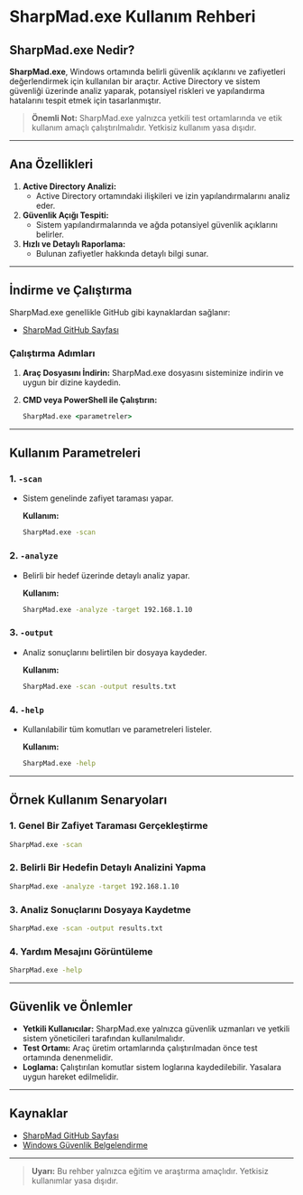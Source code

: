 # SharpMad.exe Kullanım Rehberi

## SharpMad.exe Nedir?

**SharpMad.exe**, Windows ortamında belirli güvenlik açıklarını ve zafiyetleri değerlendirmek için kullanılan bir araçtır. Active Directory ve sistem güvenliği üzerinde analiz yaparak, potansiyel riskleri ve yapılandırma hatalarını tespit etmek için tasarlanmıştır.

> **Önemli Not:** SharpMad.exe yalnızca yetkili test ortamlarında ve etik kullanım amaçlı çalıştırılmalıdır. Yetkisiz kullanım yasa dışıdır.

---

## Ana Özellikleri

1. **Active Directory Analizi:**
   - Active Directory ortamındaki ilişkileri ve izin yapılandırmalarını analiz eder.
2. **Güvenlik Açığı Tespiti:**
   - Sistem yapılandırmalarında ve ağda potansiyel güvenlik açıklarını belirler.
3. **Hızlı ve Detaylı Raporlama:**
   - Bulunan zafiyetler hakkında detaylı bilgi sunar.

---

## İndirme ve Çalıştırma

SharpMad.exe genellikle GitHub gibi kaynaklardan sağlanır:

- [SharpMad GitHub Sayfası](https://github.com)

### Çalıştırma Adımları

1. **Araç Dosyasını İndirin:**
   SharpMad.exe dosyasını sisteminize indirin ve uygun bir dizine kaydedin.

2. **CMD veya PowerShell ile Çalıştırın:**
   ```cmd
   SharpMad.exe <parametreler>
   ```

---

## Kullanım Parametreleri

### 1. **`-scan`**
- Sistem genelinde zafiyet taraması yapar.

  **Kullanım:**
  ```cmd
  SharpMad.exe -scan
  ```

### 2. **`-analyze`**
- Belirli bir hedef üzerinde detaylı analiz yapar.

  **Kullanım:**
  ```cmd
  SharpMad.exe -analyze -target 192.168.1.10
  ```

### 3. **`-output`**
- Analiz sonuçlarını belirtilen bir dosyaya kaydeder.

  **Kullanım:**
  ```cmd
  SharpMad.exe -scan -output results.txt
  ```

### 4. **`-help`**
- Kullanılabilir tüm komutları ve parametreleri listeler.

  **Kullanım:**
  ```cmd
  SharpMad.exe -help
  ```

---

## Örnek Kullanım Senaryoları

### 1. Genel Bir Zafiyet Taraması Gerçekleştirme
```cmd
SharpMad.exe -scan
```

### 2. Belirli Bir Hedefin Detaylı Analizini Yapma
```cmd
SharpMad.exe -analyze -target 192.168.1.10
```

### 3. Analiz Sonuçlarını Dosyaya Kaydetme
```cmd
SharpMad.exe -scan -output results.txt
```

### 4. Yardım Mesajını Görüntüleme
```cmd
SharpMad.exe -help
```

---

## Güvenlik ve Önlemler

- **Yetkili Kullanıcılar:** SharpMad.exe yalnızca güvenlik uzmanları ve yetkili sistem yöneticileri tarafından kullanılmalıdır.
- **Test Ortamı:** Araç üretim ortamlarında çalıştırılmadan önce test ortamında denenmelidir.
- **Loglama:** Çalıştırılan komutlar sistem loglarına kaydedilebilir. Yasalara uygun hareket edilmelidir.

---

## Kaynaklar

- [SharpMad GitHub Sayfası](https://github.com)
- [Windows Güvenlik Belgelendirme](https://learn.microsoft.com/en-us/windows/security/)

---

> **Uyarı:** Bu rehber yalnızca eğitim ve araştırma amaçlıdır. Yetkisiz kullanımlar yasa dışıdır.
